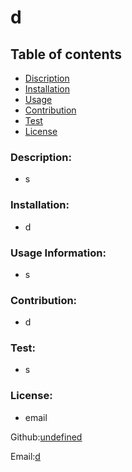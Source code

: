 
# d
    
  
  
## Table of contents
* [Discription](#discription)
* [Installation](#installation)
* [Usage](#use)
* [Contribution](#contribution)
* [Test](#test)
* [License](#license)
    
###  Description:
- s
  
### Installation:
- d
  
### Usage Information:
- s
  
### Contribution:
- d
    
### Test:
- s
  
### License:
- email
  
Github:[undefined](https://github.com/danny1215)
  
Email:[d](dannymamusha@gmail.com)
